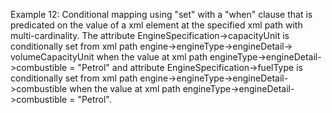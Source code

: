 Example 12:
Conditional mapping using "set" with a "when" clause that is predicated on the value of a xml element at the specified
xml path with multi-cardinality.
The attribute EngineSpecification->capacityUnit is conditionally set from xml path engine->engineType->engineDetail->
volumeCapacityUnit when the value at xml path engineType->engineDetail->combustible = "Petrol" and attribute
EngineSpecification->fuelType is conditionally set from xml path engine->engineType->engineDetail->combustible when the
value at xml path engineType->engineDetail->combustible = "Petrol".